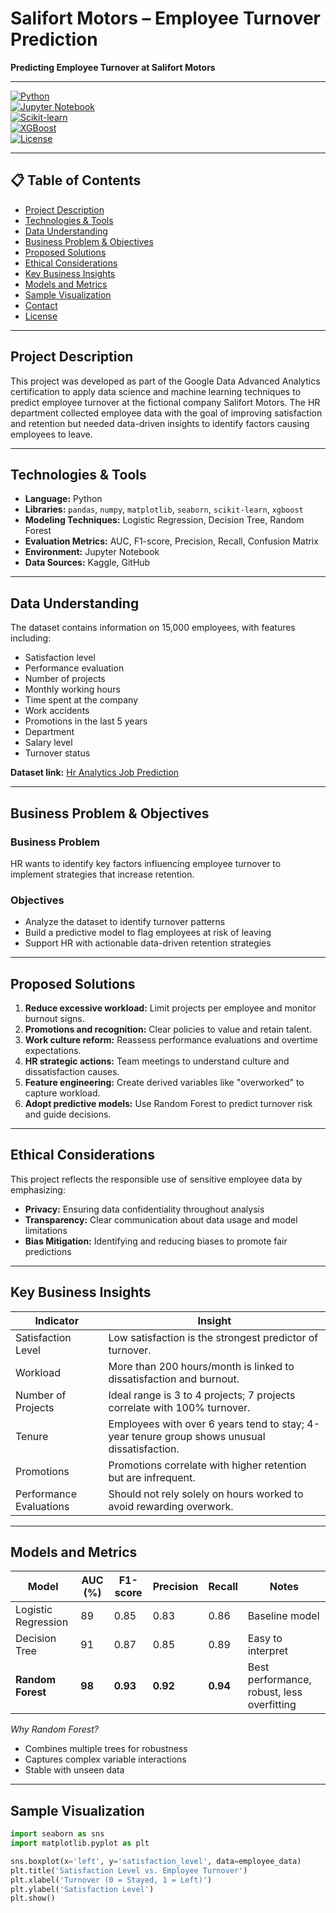 # Salifort Motors – Employee Turnover Prediction  
**Predicting Employee Turnover at Salifort Motors**

---

[![Python](https://img.shields.io/badge/Python-3.10-blue?logo=python)](https://www.python.org/)  
[![Jupyter Notebook](https://img.shields.io/badge/Jupyter-Notebook-orange?logo=jupyter)](https://jupyter.org/)  
[![Scikit-learn](https://img.shields.io/badge/Scikit--Learn-0.24-lightgrey?logo=scikitlearn)](https://scikit-learn.org/)  
[![XGBoost](https://img.shields.io/badge/XGBoost-1.6-red?logo=xgboost)](https://xgboost.readthedocs.io/)  
[![License](https://img.shields.io/badge/license-MIT-green)](LICENSE)  

---

## 📋 Table of Contents

- [Project Description](#project-description)  
- [Technologies & Tools](#technologies--tools)  
- [Data Understanding](#data-understanding)  
- [Business Problem & Objectives](#business-problem--objectives)  
- [Proposed Solutions](#proposed-solutions)  
- [Ethical Considerations](#ethical-considerations)  
- [Key Business Insights](#key-business-insights)  
- [Models and Metrics](#models-and-metrics)  
- [Sample Visualization](#sample-visualization)  
- [Contact](#contact)  
- [License](#license)  

---

## Project Description

This project was developed as part of the Google Data Advanced Analytics certification to apply data science and machine learning techniques to predict employee turnover at the fictional company Salifort Motors. The HR department collected employee data with the goal of improving satisfaction and retention but needed data-driven insights to identify factors causing employees to leave.

---

## Technologies & Tools

- **Language:** Python  
- **Libraries:** `pandas`, `numpy`, `matplotlib`, `seaborn`, `scikit-learn`, `xgboost`  
- **Modeling Techniques:** Logistic Regression, Decision Tree, Random Forest  
- **Evaluation Metrics:** AUC, F1-score, Precision, Recall, Confusion Matrix  
- **Environment:** Jupyter Notebook  
- **Data Sources:** Kaggle, GitHub  

---

## Data Understanding

The dataset contains information on 15,000 employees, with features including:  
- Satisfaction level  
- Performance evaluation  
- Number of projects  
- Monthly working hours  
- Time spent at the company  
- Work accidents  
- Promotions in the last 5 years  
- Department  
- Salary level  
- Turnover status  

**Dataset link:** [Hr Analytics Job Prediction](https://www.kaggle.com/datasets/ajaypalsinghlohana/hr-analytics-job-prediction)

---

## Business Problem & Objectives

### Business Problem  
HR wants to identify key factors influencing employee turnover to implement strategies that increase retention.

### Objectives  
- Analyze the dataset to identify turnover patterns  
- Build a predictive model to flag employees at risk of leaving  
- Support HR with actionable data-driven retention strategies  

---

## Proposed Solutions

1. **Reduce excessive workload:** Limit projects per employee and monitor burnout signs.  
2. **Promotions and recognition:** Clear policies to value and retain talent.  
3. **Work culture reform:** Reassess performance evaluations and overtime expectations.  
4. **HR strategic actions:** Team meetings to understand culture and dissatisfaction causes.  
5. **Feature engineering:** Create derived variables like "overworked" to capture workload.  
6. **Adopt predictive models:** Use Random Forest to predict turnover risk and guide decisions.  

---

## Ethical Considerations

This project reflects the responsible use of sensitive employee data by emphasizing:  
- **Privacy:** Ensuring data confidentiality throughout analysis  
- **Transparency:** Clear communication about data usage and model limitations  
- **Bias Mitigation:** Identifying and reducing biases to promote fair predictions  

---

## Key Business Insights

| Indicator                 | Insight                                                                                   |
|---------------------------|-------------------------------------------------------------------------------------------|
| Satisfaction Level        | Low satisfaction is the strongest predictor of turnover.                                 |
| Workload                  | More than 200 hours/month is linked to dissatisfaction and burnout.                      |
| Number of Projects        | Ideal range is 3 to 4 projects; 7 projects correlate with 100% turnover.                 |
| Tenure                    | Employees with over 6 years tend to stay; 4-year tenure group shows unusual dissatisfaction. |
| Promotions                | Promotions correlate with higher retention but are infrequent.                           |
| Performance Evaluations   | Should not rely solely on hours worked to avoid rewarding overwork.                      |

---

## Models and Metrics

| Model              | AUC (%) | F1-score | Precision | Recall | Notes                                      |
|--------------------|---------|----------|-----------|--------|--------------------------------------------|
| Logistic Regression | 89      | 0.85     | 0.83      | 0.86   | Baseline model                             |
| Decision Tree      | 91      | 0.87     | 0.85      | 0.89   | Easy to interpret                          |
| **Random Forest**  | **98**  | **0.93** | **0.92**  | **0.94** | Best performance, robust, less overfitting |

*Why Random Forest?*  
- Combines multiple trees for robustness  
- Captures complex variable interactions  
- Stable with unseen data  

---

## Sample Visualization

```python
import seaborn as sns
import matplotlib.pyplot as plt

sns.boxplot(x='left', y='satisfaction_level', data=employee_data)
plt.title('Satisfaction Level vs. Employee Turnover')
plt.xlabel('Turnover (0 = Stayed, 1 = Left)')
plt.ylabel('Satisfaction Level')
plt.show()




